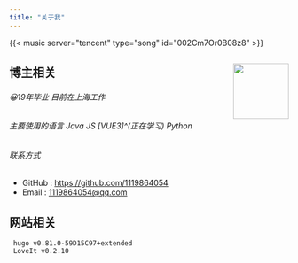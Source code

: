 ```yaml
---
title: "关于我"
---
```


{{< music server="tencent" type="song" id="002Cm7Or0B08z8" >}}

## 博主相关 <img src="https://portrait.gitee.com/uploads/avatars/user/2919/8759051_zhou_zz_1615168989.png!avatar200" align='right' style="height:100px"/>

###### :grinning:19年毕业 目前在上海工作

###### 主要使用的语言 Java JS [VUE3]^(正在学习) Python

###### 联系方式

- GitHub : https://github.com/1119864054
- Email : 1119864054@qq.com

## 网站相关

```text
 hugo v0.81.0-59D15C97+extended
 LoveIt v0.2.10
```